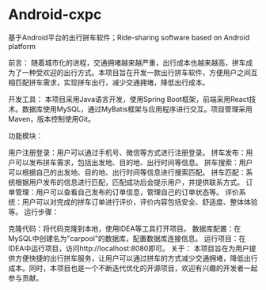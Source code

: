 # Android-cxpc
基于Android平台的出行拼车软件；Ride-sharing software based on Android platform


前言：
随着城市化的进程，交通拥堵越来越严重，出行成本也越来越高，拼车成为了一种受欢迎的出行方式。本项目旨在开发一款出行拼车软件，方便用户之间互相匹配拼车需求，实现拼车出行，减少交通拥堵，降低出行成本。

开发工具：
本项目采用Java语言开发，使用Spring Boot框架，前端采用React技术。数据库使用MySQL，通过MyBatis框架与应用程序进行交互。项目管理采用Maven，版本控制使用Git。

功能模块：

用户注册登录：用户可以通过手机号、微信等方式进行注册登录。
拼车发布：用户可以发布拼车需求，包括出发地、目的地、出行时间等信息。
拼车搜索：用户可以根据自己的出发地、目的地、出行时间等信息进行搜索匹配。
拼车匹配：系统根据用户发布的信息进行匹配，匹配成功后会提示用户，并提供联系方式。
订单管理：用户可以查看自己发布的订单信息，管理自己的订单状态等。
评价系统：用户可以对完成的拼车订单进行评价，评价内容包括安全、舒适度、整体体验等。
运行步骤：

克隆代码：将代码克隆到本地，使用IDEA等工具打开项目。
数据库配置：在MySQL中创建名为"carpool"的数据库，配置数据库连接信息。
运行项目：在IDEA中运行项目，访问http://localhost:8080即可。
关于：
本项目旨在为用户提供方便快捷的出行拼车服务，让用户可以通过拼车的方式减少交通拥堵，降低出行成本。同时，本项目也是一个不断迭代优化的开源项目，欢迎有兴趣的开发者一起参与贡献。
